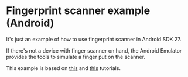 # Fingerprint scanner example (Android)

It's just an example of how to use fingerprint scanner in Android SDK 27.

If there's not a device with finger scanner on hand, the Android Emulator provides the tools to simulate a finger put on the scanner.

This example is based on [this](https://www.androidauthority.com/how-to-add-fingerprint-authentication-to-your-android-app-747304/) and [this](https://dev.to/adammc331/android-fingerprint-authentication-tutorial-2835) tutorials.
